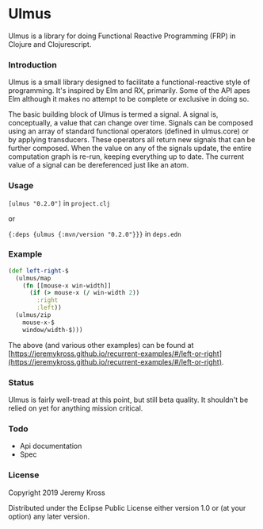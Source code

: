 # Ulmus

Ulmus is a library for doing Functional Reactive Programming (FRP) in Clojure and Clojurescript.

### Introduction

Ulmus is a small library designed to facilitate a functional-reactive style of programming. It's inspired by Elm and RX, primarily. Some of the API apes Elm although it makes no attempt to be complete or exclusive in doing so.

The basic building block of Ulmus is termed a signal. A signal is, conceptually, a value that can change over time. Signals can be composed using an array of standard functional operators (defined in ulmus.core) or by applying transducers. These operators all return new signals that can be further composed. When the value on any of the signals update, the entire computation graph is re-run, keeping everything up to date. The current value of a signal can be dereferenced just like an atom.

### Usage

`[ulmus "0.2.0"]` in `project.clj`

or

`{:deps {ulmus {:mvn/version "0.2.0"}}}` in `deps.edn`


### Example

```clojure
(def left-right-$
  (ulmus/map
    (fn [[mouse-x win-width]]
      (if (> mouse-x (/ win-width 2))
        :right
        :left))
  (ulmus/zip
    mouse-x-$
    window/width-$)))
```

The above (and various other examples) can be found at [https://jeremykross.github.io/recurrent-examples/#/left-or-right](https://jeremykross.github.io/recurrent-examples/#/left-or-right).

### Status

Ulmus is fairly well-tread at this point, but still beta quality.  It shouldn't be relied on yet for anything mission critical.

### Todo

* Api documentation
* Spec

### License

Copyright 2019 Jeremy Kross

Distributed under the Eclipse Public License either version 1.0 or (at your option) any later version.
